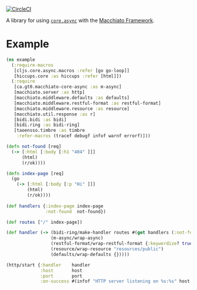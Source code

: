 [![CircleCI](https://circleci.com/gh/theasp/macchiato-core-async.svg?style=svg)](https://circleci.com/gh/theasp/macchiato-core-async)

A library for using [`core.async`](https://github.com/clojure/core.async/) with the [Macchiato Framework](https://macchiato-framework.github.io/).

# Example

```clojure
(ns example
  (:require-macros
   [cljs.core.async.macros :refer [go go-loop]]
   [hiccups.core :as hiccups :refer [html]])
  (:require
   [ca.gt0.macchiato-core-async :as m-async]
   [macchiato.server :as http]
   [macchiato.middleware.defaults :as defaults]
   [macchiato.middleware.restful-format :as restful-format]
   [macchiato.middleware.resource :as resource]
   [macchiato.util.response :as r]
   [bidi.bidi :as bidi]
   [bidi.ring :as bidi-ring]
   [taoensso.timbre :as timbre
    :refer-macros (tracef debugf infof warnf errorf)]))

(defn not-found [req]
  (-> [:html [:body [:h1 "404" ]]]
      (html)
      (r/ok))))

(defn index-page [req]
  (go 
    (-> [:html [:body [:p "Hi" ]]]
        (html)
        (r/ok))))
          
(def handlers {:index-page index-page
               :not-found  not-found})

(def routes ["/" index-page])

(def handler (-> (bidi-ring/make-handler routes #(get handlers (:not-found handlers))
                 (m-async/wrap-async)
                 (restful-format/wrap-restful-format {:keywordize? true})
                 (resource/wrap-resource "resources/public")
                 (defaults/wrap-defaults {}))))

(http/start {:handler    handler
             :host       host
             :port       port
             :on-success #(infof "HTTP server listening on %s:%s" host port)})
```
